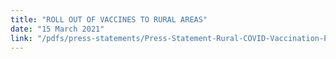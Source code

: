 ```yaml
---
title: "ROLL OUT OF VACCINES TO RURAL AREAS"
date: "15 March 2021"
link: "/pdfs/press-statements/Press-Statement-Rural-COVID-Vaccination-Plan.pdf"
---
```


